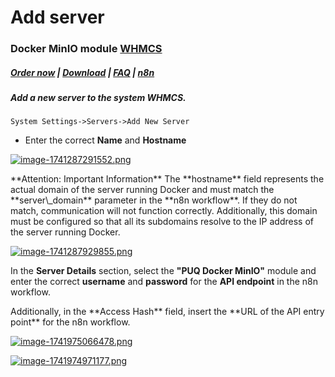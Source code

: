 # Add server

### Docker MinIO module **[WHMCS](https://puqcloud.com/link.php?id=77)** 

#####  [Order now](https://puqcloud.com/whmcs-module-docker-minio.php) | [Download](https://download.puqcloud.com/WHMCS/servers/PUQ_WHMCS-Docker-MinIO/) | [FAQ](https://faq.puqcloud.com/) | [n8n](https://puqcloud.com/link.php?id=117)

##### Add a new server to the system WHMCS.

```
System Settings->Servers->Add New Server
```

- Enter the correct **Name** and **Hostname**

[![image-1741287291552.png](https://doc.puq.info/uploads/images/gallery/2025-03/scaled-1680-/image-1741287291552.png)](https://doc.puq.info/uploads/images/gallery/2025-03/image-1741287291552.png)

<p class="callout warning">**Attention: Important Information** The **hostname** field represents the actual domain of the server running Docker and must match the **server\_domain** parameter in the **n8n workflow**. If they do not match, communication will not function correctly.  
Additionally, this domain must be configured so that all its subdomains resolve to the IP address of the server running Docker.</p>

[![image-1741287929855.png](https://doc.puq.info/uploads/images/gallery/2025-03/scaled-1680-/image-1741287929855.png)](https://doc.puq.info/uploads/images/gallery/2025-03/image-1741287929855.png)  
  
In the **Server Details** section, select the **"PUQ Docker MinIO"** module and enter the correct **username** and **password** for the **API endpoint** in the n8n workflow.

<p class="callout warning">Additionally, in the **Access Hash** field, insert the **URL of the API entry point** for the n8n workflow.</p>

[![image-1741975066478.png](https://doc.puq.info/uploads/images/gallery/2025-03/scaled-1680-/image-1741975066478.png)](https://doc.puq.info/uploads/images/gallery/2025-03/image-1741975066478.png)

[![image-1741974971177.png](https://doc.puq.info/uploads/images/gallery/2025-03/scaled-1680-/image-1741974971177.png)](https://doc.puq.info/uploads/images/gallery/2025-03/image-1741974971177.png)